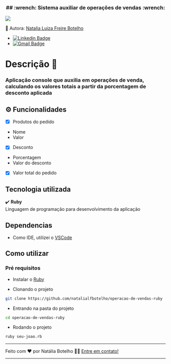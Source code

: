 <h3  align="center">
 ## :wrench: Sistema auxiliar de operações de vendas :wrench:
</h3>

![](https://img.shields.io/badge/ruby-v.3.0.0-red.svg)


🎨 Autora: [Natalia Luiza Freire Botelho](https://github.com/natalialfbotelho)<br>

- [![Linkedin Badge](https://img.shields.io/badge/-Natália-blue?style=flat-square&logo=Linkedin&logoColor=white&link=https://www.linkedin.com/in/natalialfbotelho/)](https://www.linkedin.com/in/natalialfbotelho/) 
- [![Gmail Badge](https://img.shields.io/badge/-engnataliabotelho@gmail.com-c14438?style=flat-square&logo=Gmail&logoColor=white&link=mailto:engnataliabotelho@gmail.com)](mailto:engnataliabotelho@gmail.com)

# Descrição 🚀
### Aplicação console que auxilia em operações de venda, calculando os valores totais a partir da porcentagem de desconto aplicada

## ⚙️ Funcionalidades
- [x] Produtos do pedido
- Nome 
- Valor

- [x] Desconto
- Porcentagem
- Valor do desconto

- [x] Valor total do pedido

## Tecnologia utilizada
:heavy_check_mark: <b>Ruby</b><br>
Linguagem de programação para desenvolvimento da aplicação<br>

## Dependencias
- Como IDE, utilizei o [VSCode](https://code.visualstudio.com/)

## Como utilizar
### Pré requisitos
- Instalar o [Ruby](https://www.ruby-lang.org/pt/documentation/installation/)

- Clonando o projeto
 ```bash
git clone https://github.com/natalialfbotelho/operacao-de-vendas-ruby
 ```

- Entrando na pasta do projeto
 ```bash
cd operacao-de-vendas-ruby
 ```

- Rodando o projeto
 ```bash
ruby seu-joao.rb
 ```

---

Feito com ❤️ por Natália Botelho 👋🏽 [Entre em contato!](https://www.linkedin.com/in/natalialfbotelho/)

---

